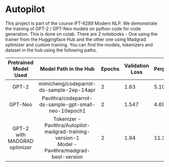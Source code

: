 # Autopilot

This project is part of the course IFT-6289 Modern NLP. We demonstrate the training of GPT-2 / GPT-Neo models on python code for code generation. This is done on colab. There are 2 notebooks - One using the trainer from the Huggingface Hub and the other one using Madgrad optimizer and custom training. You can find the models, tokenizers and dataset in the hub using the following paths.

|   **Pretrained Model Used**  |               **Model Path in the Hub**              | **Epochs** | **Validation Loss** | **Perplexity** |
|:----------------------------:|:----------------------------------------------------:|------------|---------------------|----------------|
| GPT-2                        | mimicheng/codeparrot-ds-sample-2ep-14apr             | 2          |                1.63 |          5.102 |
| GPT-Neo                      | Pavithra/codeparrot-ds-sample-gpt-small-neo-10epoch1 | 2          |               1.547 |          4.696 |
| GPT-2 with MADGRAD optimizer | Tokenizer - Pavithra/Autopilot-madgrad-training-version-1 <br /> Model - Pavithra/madgrad-best-version| 2          |       1.94     |          11.332      |
